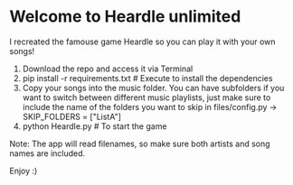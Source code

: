 # Welcome to Heardle unlimited

I recreated the famouse game Heardle so you can play it with your own songs!
  1. Download the repo and access it via Terminal
  2. pip install -r requirements.txt # Execute to install the dependencies
  3. Copy your songs into the music folder. You can have subfolders if you want to switch between different music playlists, just make sure to include the name of the folders you want to skip in files/config.py -> SKIP_FOLDERS = ["ListA"] 
  4. python Heardle.py # To start the game

Note: The app will read filenames, so make sure both artists and song names are included.

Enjoy :)

